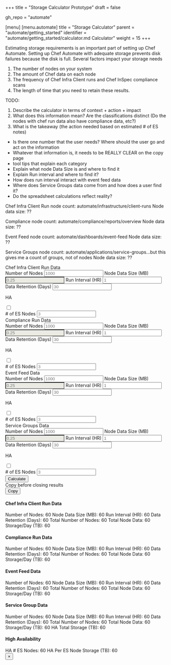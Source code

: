 +++
title = "Storage Calculator Prototype"
draft = false

gh_repo = "automate"

[menu]
  [menu.automate]
    title = "Storage Calculator"
    parent = "automate/getting_started"
    identifier = "automate/getting_started/calculator.md Calculator"
    weight = 15
+++

Estimating storage requirements is an important part of setting up Chef Automate.
Setting up Chef Automate with adequate storage prevents disk failures because the disk is full.
Several factors impact your storage needs

1. The number of nodes on your system
1. The amount of Chef data on each node
1. The frequency of Chef Infra Client runs and Chef InSpec compliance scans
1. The length of time that you need to retain these results.

TODO:

1. Describe the calculator in terms of context + action + impact
2. What does this information mean? Are the classifications distinct (Do the nodes with chef run data also have compliance data, etc?)
2. What is the takeaway (the action needed based on estimated # of ES notes)

- Is there one number that the user needs? Where should the user go and act on the information
- Whatever that information is, it needs to be REALLY CLEAR on the copy page
- tool tips that explain each category
- Explain what node Data Size is and where to find it
- Explain Run interval and where to find it?
- How does run interval interact with event feed data
- Where does Service Groups data come from and how does a user find it?
- Do the spreadsheet calculations reflect reality?

Chef Infra Client Run
node count: automate/infrastructure/client-runs
Node data size: ??

Compliance
node count: automate/compliance/reports/overview
Node data size: ??

Event Feed
node count: automate/dashboards/event-feed
Node data size: ??

Service Groups
node count: automate/applications/service-groups...but this gives me a count of groups, not of nodes
Node data size: ??

<!-- markdownlint-disable-file MD033  -->
<div class="grid-container padding-0">
  <div class="grid-x align-justify large-up-4 small-up-1">
    <div class="cell">
      <div class="card shadow bordered radius margin-1">
        <div class="card-divider">
          Chef Infra Client Run Data
        </div>
        <div class="card-section">
            <label>
              Number of Nodes
              <span data-tooltip tabindex="1" title="The number of nodes managed by Chef Infra.">
                <i class="fas fa-info-circle" style="color:69ADDB"></i>
              </span>
              <input type="number" placeholder="1000">
            </label>
            <label>Node Data Size (MB)
              <span data-tooltip tabindex="1" title="Our estimate of the average Chef Infra run data stored on each node.">
                <i class="fas fa-info-circle" style="color:69ADDB"></i>
              </span>
              <input type="number" placeholder="0.25" style="background-color:#EBEBE4" readonly>
            </label>
            <label>Run Interval (HR)
              <span data-tooltip tabindex="1" title="">
                <i class="fas fa-info-circle" style="color:69ADDB"></i>
              </span>
              <input type="number" placeholder="1">
            </label>
            <label> Data Retention (Days)
              <span data-tooltip tabindex="1" title="">
                <i class="fas fa-info-circle" style="color:69ADDB"></i>
              </span>
              <input type="number" placeholder="30">
            </label>
        </div>
        <div class="card-divider margin-0">
          <p class="font-bold padding-right-1">HA
          <span data-tooltip tabindex="1" title="">
            <i class="fas fa-info-circle" style="color:69ADDB"></i>
          </span></p>
          <div class="switch small rounded">
            <input class="switch-input" id="exampleSwitch" type="checkbox" name="exampleSwitch">
            <label class="switch-paddle" for="exampleSwitch">
            </label>
          </div>
        </div>
        <div class="card-section">
          <label> # of ES Nodes
          <input type="number" placeholder="3">
          </label>
        </div>
      </div>
    </div>
    <div class="cell">
      <div class="card shadow bordered radius margin-1">
        <div class="card-divider">
          Compliance Run Data
        </div>
        <div class="card-section">
            <label>Number of Nodes
              <span data-tooltip tabindex="1" title="">
                <i class="fas fa-info-circle" style="color:69ADDB"></i>
              </span>
              <input type="number" placeholder="1000">
            </label>
            <label>Node Data Size (MB)
              <span data-tooltip tabindex="1" title="">
                <i class="fas fa-info-circle" style="color:69ADDB"></i>
              </span>
              <input type="number" placeholder="0.25" style="background-color:#EBEBE4" readonly>
            </label>
            <label>Run Interval (HR)
              <span data-tooltip tabindex="1" title="">
                <i class="fas fa-info-circle" style="color:69ADDB"></i>
              </span>
              <input type="number" placeholder="1">
            </label>
            <label> Data Retention (Days)
              <span data-tooltip tabindex="1" title="">
                <i class="fas fa-info-circle" style="color:69ADDB"></i>
              </span>
              <input type="number" placeholder="30">
            </label>
        </div>
        <div class="card-divider margin-0">
          <p class="font-bold padding-right-1">HA</p>
          <div class="switch small rounded">
            <input class="switch-input" id="exampleSwitch" type="checkbox" name="exampleSwitch">
            <label class="switch-paddle" for="exampleSwitch">
            </label>
          </div>
        </div>
        <div class="card-section">
          <label> # of ES Nodes
              <span data-tooltip tabindex="1" title="">
                <i class="fas fa-info-circle" style="color:69ADDB"></i>
              </span>
              <input type="number" placeholder="3">
          </label>
        </div>
      </div>
    </div>
    <div class="cell">
      <div class="card shadow bordered radius margin-1">
        <div class="card-divider">
          Event Feed Data
        </div>
        <div class="card-section">
            <label>Number of Nodes
              <span data-tooltip tabindex="1" title="">
                <i class="fas fa-info-circle" style="color:69ADDB"></i>
              </span>
              <input type="number" placeholder="1000">
            </label>
            <label>Node Data Size (MB)
              <span data-tooltip tabindex="1" title="">
                <i class="fas fa-info-circle" style="color:69ADDB"></i>
              </span>
              <input type="number" placeholder="0.25" style="background-color:#EBEBE4" readonly>
            </label>
            <label>Run Interval (HR)
              <span data-tooltip tabindex="1" title="">
                <i class="fas fa-info-circle" style="color:69ADDB"></i>
              </span>
              <input type="number" placeholder="1">
            </label>
            <label> Data Retention (Days)
              <span data-tooltip tabindex="1" title="">
                <i class="fas fa-info-circle" style="color:69ADDB"></i>
              </span>
              <input type="number" placeholder="30">
            </label>
        </div>
        <div class="card-divider margin-0">
          <p class="font-bold padding-right-1">HA</p>
          <div class="switch small rounded">
            <input class="switch-input" id="exampleSwitch" type="checkbox" name="exampleSwitch">
            <label class="switch-paddle" for="exampleSwitch">
            </label>
          </div>
        </div>
        <div class="card-section">
          <label> # of ES Nodes
              <span data-tooltip tabindex="1" title="">
                <i class="fas fa-info-circle" style="color:69ADDB"></i>
              </span>
          <input type="number" placeholder="3">
          </label>
        </div>
      </div>
    </div>
    <div class="cell">
      <div class="card shadow bordered radius margin-1">
        <div class="card-divider">
          Service Groups Data
        </div>
        <div class="card-section">
            <label>Number of Nodes
              <span data-tooltip tabindex="1" title="">
                <i class="fas fa-info-circle" style="color:69ADDB"></i>
              </span>
              <input type="number" placeholder="1000">
            </label>
            <label>Node Data Size (MB)
              <span data-tooltip tabindex="1" title="">
                <i class="fas fa-info-circle" style="color:69ADDB"></i>
              </span>
              <input type="number" placeholder="0.25" style="background-color:#EBEBE4" readonly>
            </label>
            <label>Run Interval (HR)
              <span data-tooltip tabindex="1" title="">
                <i class="fas fa-info-circle" style="color:69ADDB"></i>
              </span>
              <input type="number" placeholder="1">
            </label>
            <label> Data Retention (Days)
              <span data-tooltip tabindex="1" title="">
                <i class="fas fa-info-circle" style="color:69ADDB"></i>
              </span>
              <input type="number" placeholder="30">
            </label>
        </div>
        <div class="card-divider margin-0">
          <p class="font-bold padding-right-1">HA</p>
          <div class="switch small rounded">
            <input class="switch-input" id="exampleSwitch" type="checkbox" name="exampleSwitch">
            <label class="switch-paddle" for="exampleSwitch">
            </label>
          </div>
        </div>
        <div class="card-section">
          <label> # of ES Nodes
              <span data-tooltip tabindex="1" title="">
                <i class="fas fa-info-circle" style="color:69ADDB"></i>
              </span>
          <input type="number" placeholder="3">
          </label>
        </div>
      </div>
    </div>
  </div>
</div>
<div class="grid-container">
  <div class="grid-x align-right">
    <button type="button" class="button large radius bordered shadow primary" data-open="exampleModal1">Calculate</button>
  </div>
</div>
<div class="reveal padding-3" id="exampleModal1" data-reveal>
  <div class="warning callout small">Copy before closing results</div>
  <div class="source" contenteditable="true">
    <div class="grid-x align-right">
      <button class="button copy-button width-100 grid-x align-right medium radius bordered shadow primary margin-bottom-0">Copy
      </button>
    </div>
    <h4>Chef Infra Client Run Data</h4>
      <label>Number of Nodes:
        <output name="result" for="a b">60</output>
      </label>
      <label>Node Data Size (MB):
        <output name="result" for="a b">60</output>
      </label>
      <label>Run Interval (HR):
        <output name="result" for="a b">60</output>
      </label>
      <label>Data Retention (Days):
        <output name="result" for="a b">60</output>
      </label>
      <label>Total Number of Nodes:
        <output name="result" for="a b">60</output>
      </label>
      <label>Total Node Data:
        <output name="result" for="a b">60</output>
      </label>
      <label>Storage/Day (TB):
        <output name="result" for="a b">60</output>
      </label>
    <h4>Compliance Run Data</h4>
      <label>Number of Nodes:
        <output name="result" for="a b">60</output>
      </label>
      <label>Node Data Size (MB):
        <output name="result" for="a b">60</output>
      </label>
      <label>Run Interval (HR):
        <output name="result" for="a b">60</output>
      </label>
      <label>Data Retention (Days):
        <output name="result" for="a b">60</output>
      </label>
      <label>Total Number of Nodes:
        <output name="result" for="a b">60</output>
      </label>
      <label>Total Node Data:
        <output name="result" for="a b">60</output>
      </label>
      <label>Storage/Day (TB):
        <output name="result" for="a b">60</output>
      </label>
    <h4>Event Feed Data</h4>
      <label>Number of Nodes:
        <output name="result" for="a b">60</output>
      </label>
      <label>Node Data Size (MB):
        <output name="result" for="a b">60</output>
      </label>
      <label>Run Interval (HR):
        <output name="result" for="a b">60</output>
      </label>
      <label>Data Retention (Days):
        <output name="result" for="a b">60</output>
      </label>
      <label>Total Number of Nodes:
        <output name="result" for="a b">60</output>
      </label>
      <label>Total Node Data:
        <output name="result" for="a b">60</output>
      </label>
      <label>Storage/Day (TB):
        <output name="result" for="a b">60</output>
      </label>
    <h4>Service Group Data</h4>
      <label>Number of Nodes:
        <output name="result" for="a b">60</output>
      </label>
      <label>Node Data Size (MB):
        <output name="result" for="a b">60</output>
      </label>
      <label>Run Interval (HR):
        <output name="result" for="a b">60</output>
      </label>
      <label>Data Retention (Days):
        <output name="result" for="a b">60</output>
      </label>
      <label>Total Number of Nodes:
        <output name="result" for="a b">60</output>
      </label>
      <label>Total Node Data:
        <output name="result" for="a b">60</output>
      </label>
      <label>Storage/Day (TB):
        <output name="result" for="a b">60</output>
      </label>
    <label>HA Total Storage (TB):
      <output name="result" for="a b">60</output>
    </label>
  <h4>High Availability</h4>
    <label>HA # ES Nodes:
      <output name="result" for="a b">60</output>
    </label>
    <label>HA Per ES Node Storage (TB):
      <output name="result" for="a b">60</output>
    </label>
  </div>
  <button class="close-button" data-close aria-label="Close modal" type="button">
    <span aria-hidden="true">&times;</span>
  </button>
</div>
